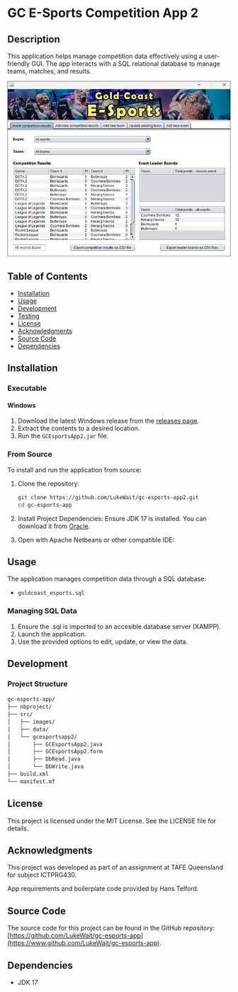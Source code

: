 # GC E-Sports Competition App 2
## Description
This application helps manage competition data effectively using a user-friendly GUI. The app interacts with a SQL relational database to manage teams, matches, and results.

<p align="center">
  <img src="https://github.com/LukeWait/gc-esports-app2/raw/main/src/images/gc-esports-app2-screenshot.png" alt="App Screenshot" width="600">
</p>

## Table of Contents
- [Installation](#installation)
- [Usage](#usage)
- [Development](#development)
- [Testing](#testing)
- [License](#license)
- [Acknowledgments](#acknowledgments)
- [Source Code](#source-code)
- [Dependencies](#dependencies)

## Installation
### Executable
#### Windows
1. Download the latest Windows release from the [releases page](https://github.com/LukeWait/gc-esports-app/releases).
2. Extract the contents to a desired location.
3. Run the `GCEsportsApp2.jar` file.

### From Source
To install and run the application from source:
1. Clone the repository:
    ```sh
    git clone https://github.com/LukeWait/gc-esports-app2.git
    cd gc-esports-app
    ```

2. Install Project Dependencies:
    Ensure JDK 17 is installed. You can download it from [Oracle](https://www.oracle.com/java/technologies/javase-downloads.html).

3. Open with Apache Netbeans or other compatible IDE:

## Usage
The application manages competition data through a SQL database:
- `goldcoast_esports.sql`

### Managing SQL Data
1. Ensure the .sql is imported to an accesible database server (XAMPP).
2. Launch the application.
3. Use the provided options to edit, update, or view the data.

## Development
### Project Structure
```sh
gc-esports-app/
├── nbproject/
├── src/
│   ├── images/
│   ├── data/
│   └── gcesportsapp2/
│       ├── GCEsportsApp2.java
│       ├── GCEsportsApp2.form
│       ├── DbRead.java
│       └── DbWrite.java
├── build.xml
└── manifest.mf
```

## License
This project is licensed under the MIT License. See the LICENSE file for details.

## Acknowledgments
This project was developed as part of an assignment at TAFE Queensland for subject ICTPRG430.

App requirements and boilerplate code provided by Hans Telford.

## Source Code
The source code for this project can be found in the GitHub repository: [https://github.com/LukeWait/gc-esports-app](https://www.github.com/LukeWait/gc-esports-app).

## Dependencies
- JDK 17
